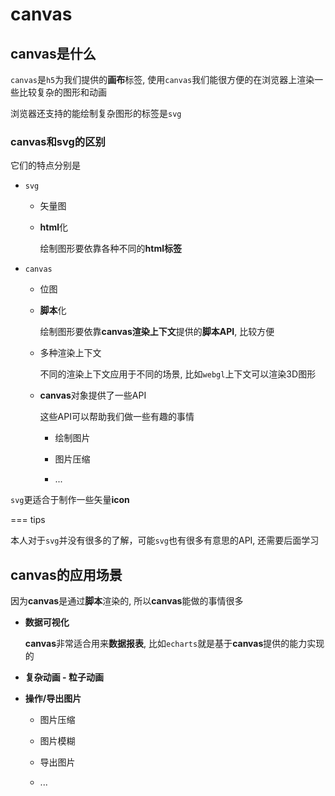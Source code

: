 # canvas

## canvas是什么

`canvas`是`h5`为我们提供的**画布**标签, 使用`canvas`我们能很方便的在浏览器上渲染一些比较复杂的图形和动画

浏览器还支持的能绘制复杂图形的标签是`svg`

### canvas和svg的区别

它们的特点分别是

- `svg`
  
  - 矢量图

  - **html**化
    
    绘制图形要依靠各种不同的**html标签**

- `canvas`

  - 位图 

  - **脚本**化

    绘制图形要依靠**canvas渲染上下文**提供的**脚本API**, 比较方便

  - 多种渲染上下文

    不同的渲染上下文应用于不同的场景, 比如`webgl`上下文可以渲染3D图形

  - **canvas**对象提供了一些API

    这些API可以帮助我们做一些有趣的事情

      - 绘制图片

      - 图片压缩

      - ...

`svg`更适合于制作一些矢量**icon**

=== tips
  
本人对于`svg`并没有很多的了解，可能`svg`也有很多有意思的API, 还需要后面学习

## canvas的应用场景

因为**canvas**是通过**脚本**渲染的, 所以**canvas**能做的事情很多

- **数据可视化**

  **canvas**非常适合用来**数据报表**, 比如`echarts`就是基于**canvas**提供的能力实现的

- **复杂动画 - 粒子动画**

- **操作/导出图片**

  - 图片压缩

  - 图片模糊

  - 导出图片

  - ...
